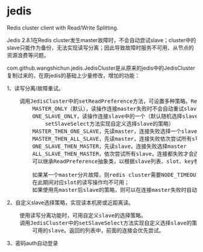 # jedis
Redis cluster client with Read/Write Splitting.

Jedis 2.8.1在Redis cluster发生master故障时，不会自动尝试slave；cluster中的slave只能作为备份，无法实现读写分离；因此导致故障时服务不可用、从节点的资源浪费等问题。


com.github.wangshichun.jedis.JedisCluster是从原来的jedis中的JedisCluster复制过来的，在原jedis的基础上少量修改，增加的功能：

1、读写分离/故障重试。
<pre>
    调用JedisCluster中的setReadPreference方法，可设置多种策略。ReadPreference抽象类中定义的策略：
        MASTER_ONLY（默认），读操作连接master失败时不会自动重试slave。
        ONE_SLAVE_ONLY，读操作连接slave中的一个（默认随机选择slave，可通过调用JedisCluster中的
            setSlaveSelect方法实现自定义选择slave的策略）
        MASTER_THEN_ONE_SLAVE，先读master，连接失败选择一个slave，可以解决master故障时读失败的问题
        MASTER_THEN_ALL_SLAVE，先读master，连接失败依次尝试所有slave
        ONE_SLAVE_THEN_MASTER，先读slave，连接失败选择master
        ALL_SLAVE_THEN_MASTER，依次尝试所有slave，连接都失败才会连接master
        可以继承ReadPreference抽象类，以根据slave列表、slot、key参数实现自己的策略。
        
        如果某一个master分片故障，则redis cluster需要NODE_TIMEOUT * N秒才能选举该分片的新master；
        在此期间对应slot的读写操作均不可用；
        如果使用先master后slave的策略，则可以在连接master失败时自动尝试slave，避免读操作不可用。
</pre>

2、自定义slave选择策略，实现读本机房或近距离读。
<pre>
    使用读写分离功能时，可用自定义slave的选择策略。
    调用JedisCluster中的setSlaveSelect方法实现自定义选择slave的策略，根据slave列表、key计算
        可用的slave。返回的列表中，前面的连接会优先尝试。
</pre>

3、密码auth自动登录
